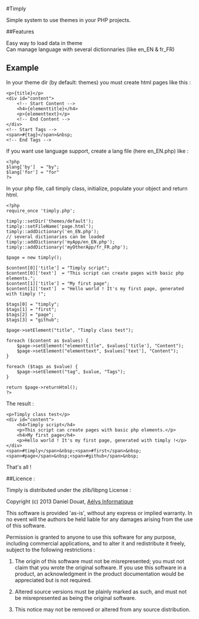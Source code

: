 #Timply

Simple system to use themes in your PHP projects.

##Features

Easy way to load data in theme  
Can manage language with several dictionnaries (like en_EN & fr_FR)  

Example
-------
In your theme dir (by default: themes) you must create html pages like this :
```
<p>{title}</p>
<div id="content">
    <!-- Start Content -->
    <h4>{elementtitle}</h4>
    <p>{elementtext}</p>
    <!-- End Content -->
</div>
<!-- Start Tags -->
<span>#{tag}</span>&nbsp;
<!-- End Tags -->
```

If you want use language support, create a lang file (here en_EN.php) like :
```
<?php
$lang['by']  = "by";
$lang['for'] = "for"
?>
```

In your php file, call timply class, initialize, populate your object and return html.
```
<?php
require_once 'timply.php';

timply::setDir('themes/default');
timply::setFileName('page.html');
timply::addDictionary('en_EN.php');
// several dictionaries can be loaded
timply::addDictionary('myApp/en_EN.php');
timply::addDictionary('myOtherApp/fr_FR.php');

$page = new timply();

$content[0]['title'] = "Timply script";
$content[0]['text']  = "This script can create pages with basic php elements.";
$content[1]['title'] = "My first page";
$content[1]['text']  = "Hello world ! It's my first page, generated with timply !";

$tags[0] = "timply";
$tags[1] = "first";
$tags[2] = "page";
$tags[3] = "github";

$page->setElement("title", "Timply class test");

foreach ($content as $values) {
    $page->setElement("elementtitle", $values['title'], "Content");
    $page->setElement("elementtext", $values['text'], "Content");
}

foreach ($tags as $value) {
    $page->setElement("tag", $value, "Tags");
}

return $page->returnHtml();
?>
```

The result :
```
<p>Timply class test</p>
<div id="content">
    <h4>Timply script</h4>
    <p>This script can create pages with basic php elements.</p>
    <h4>My first page</h4>
    <p>Hello world ! It's my first page, generated with timply !</p>
</div>
<span>#timply</span>&nbsp;<span>#first</span>&nbsp;<span>#page</span>&nbsp;<span>#github</span>&nbsp;
```

That's all !

##Licence :

Timply is distributed under the zlib/libpng License :

Copyright (c) 2013 Daniel Douat, [Aélys Informatique](http://aelys-info.fr)

This software is provided 'as-is', without any express or implied warranty. In no event will the authors be held liable for any damages arising from the use of this software.  

Permission is granted to anyone to use this software for any purpose, including commercial applications, and to alter it and redistribute it freely, subject to the following restrictions :  

1. The origin of this software must not be misrepresented; you must not claim that you wrote the original software. If you use this software in a product, an acknowledgment in the product documentation would be appreciated but is not required.  

2. Altered source versions must be plainly marked as such, and must not be misrepresented as being the original software.  

3. This notice may not be removed or altered from any source distribution.
